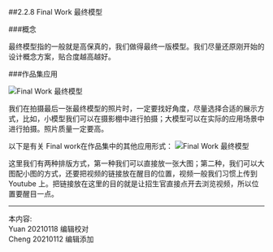 
##2.2.8 Final Work 最终模型

###概念

最终模型指的一般就是高保真的，我们做得最终一版模型。我们尽量还原刚开始的设计概念方案，贴合度越高越好。


###作品集应用

![ Final Work 最终模型](http://kitpic.makebi.net/2021/ard_11.jpg)

我们在拍摄最后一张最终模型的照片时，一定要找好角度，尽量选择合适的展示方式，比如，小模型我们可以在摄影棚中进行拍摄；大模型可以在实际的应用场景中进行拍摄。照片质量一定要高。

以下是有关 Final work在作品集中的其他应用形式：
![ Final Work 最终模型](http://kitpic.makebi.net/2021/ard_12.jpg)

这里我们有两种排版方式，第一种我们可以直接放一张大图；第二种，我们可以大图配小图的方式，还要把视频的链接放在醒目的位置，视频一般我们习惯上传到 Youtube 上。把链接放在这里的目的就是让招生官直接点开去浏览视频，所以位置要醒目一点。


---
本内容:  
Yuan 20210118 编辑校对   
Cheng 20210112 编辑添加
